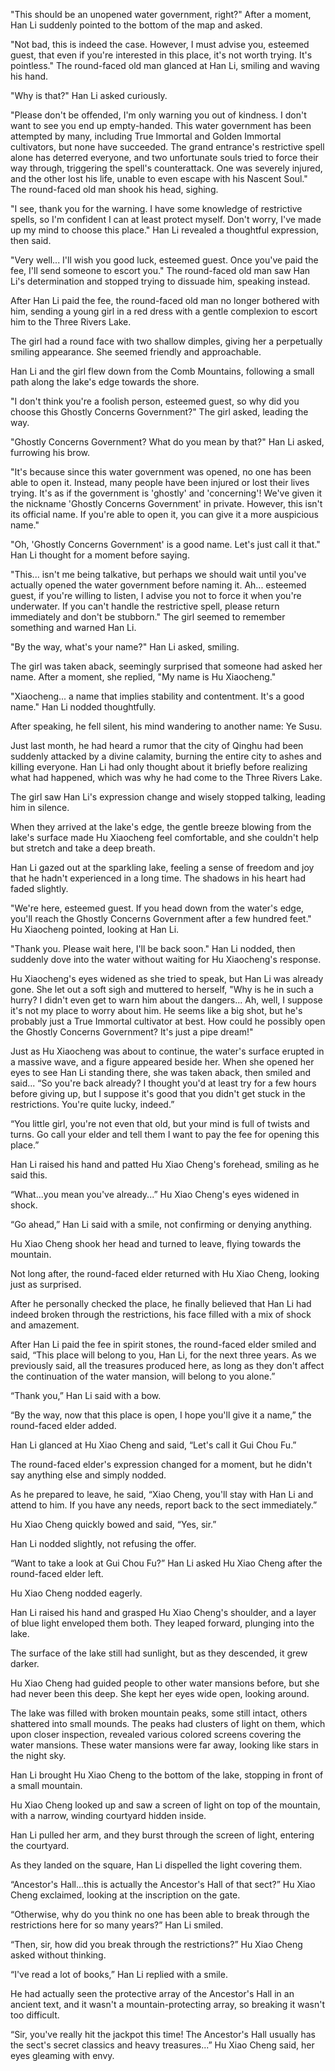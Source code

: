 "This should be an unopened water government, right?" After a moment, Han Li suddenly pointed to the bottom of the map and asked.

"Not bad, this is indeed the case. However, I must advise you, esteemed guest, that even if you're interested in this place, it's not worth trying. It's pointless." The round-faced old man glanced at Han Li, smiling and waving his hand.

"Why is that?" Han Li asked curiously.

"Please don't be offended, I'm only warning you out of kindness. I don't want to see you end up empty-handed. This water government has been attempted by many, including True Immortal and Golden Immortal cultivators, but none have succeeded. The grand entrance's restrictive spell alone has deterred everyone, and two unfortunate souls tried to force their way through, triggering the spell's counterattack. One was severely injured, and the other lost his life, unable to even escape with his Nascent Soul." The round-faced old man shook his head, sighing.

"I see, thank you for the warning. I have some knowledge of restrictive spells, so I'm confident I can at least protect myself. Don't worry, I've made up my mind to choose this place." Han Li revealed a thoughtful expression, then said.

"Very well... I'll wish you good luck, esteemed guest. Once you've paid the fee, I'll send someone to escort you." The round-faced old man saw Han Li's determination and stopped trying to dissuade him, speaking instead.

After Han Li paid the fee, the round-faced old man no longer bothered with him, sending a young girl in a red dress with a gentle complexion to escort him to the Three Rivers Lake.

The girl had a round face with two shallow dimples, giving her a perpetually smiling appearance. She seemed friendly and approachable.

Han Li and the girl flew down from the Comb Mountains, following a small path along the lake's edge towards the shore.

"I don't think you're a foolish person, esteemed guest, so why did you choose this Ghostly Concerns Government?" The girl asked, leading the way.

"Ghostly Concerns Government? What do you mean by that?" Han Li asked, furrowing his brow.

"It's because since this water government was opened, no one has been able to open it. Instead, many people have been injured or lost their lives trying. It's as if the government is 'ghostly' and 'concerning'! We've given it the nickname 'Ghostly Concerns Government' in private. However, this isn't its official name. If you're able to open it, you can give it a more auspicious name."

"Oh, 'Ghostly Concerns Government' is a good name. Let's just call it that." Han Li thought for a moment before saying.

"This... isn't me being talkative, but perhaps we should wait until you've actually opened the water government before naming it. Ah... esteemed guest, if you're willing to listen, I advise you not to force it when you're underwater. If you can't handle the restrictive spell, please return immediately and don't be stubborn." The girl seemed to remember something and warned Han Li.

"By the way, what's your name?" Han Li asked, smiling.

The girl was taken aback, seemingly surprised that someone had asked her name. After a moment, she replied, "My name is Hu Xiaocheng."

"Xiaocheng... a name that implies stability and contentment. It's a good name." Han Li nodded thoughtfully.

After speaking, he fell silent, his mind wandering to another name: Ye Susu.

Just last month, he had heard a rumor that the city of Qinghu had been suddenly attacked by a divine calamity, burning the entire city to ashes and killing everyone. Han Li had only thought about it briefly before realizing what had happened, which was why he had come to the Three Rivers Lake.

The girl saw Han Li's expression change and wisely stopped talking, leading him in silence.

When they arrived at the lake's edge, the gentle breeze blowing from the lake's surface made Hu Xiaocheng feel comfortable, and she couldn't help but stretch and take a deep breath.

Han Li gazed out at the sparkling lake, feeling a sense of freedom and joy that he hadn't experienced in a long time. The shadows in his heart had faded slightly.

"We're here, esteemed guest. If you head down from the water's edge, you'll reach the Ghostly Concerns Government after a few hundred feet." Hu Xiaocheng pointed, looking at Han Li.

"Thank you. Please wait here, I'll be back soon." Han Li nodded, then suddenly dove into the water without waiting for Hu Xiaocheng's response.

Hu Xiaocheng's eyes widened as she tried to speak, but Han Li was already gone. She let out a soft sigh and muttered to herself, "Why is he in such a hurry? I didn't even get to warn him about the dangers... Ah, well, I suppose it's not my place to worry about him. He seems like a big shot, but he's probably just a True Immortal cultivator at best. How could he possibly open the Ghostly Concerns Government? It's just a pipe dream!"

Just as Hu Xiaocheng was about to continue, the water's surface erupted in a massive wave, and a figure appeared beside her. When she opened her eyes to see Han Li standing there, she was taken aback, then smiled and said...
“So you're back already? I thought you'd at least try for a few hours before giving up, but I suppose it's good that you didn't get stuck in the restrictions. You're quite lucky, indeed.”

“You little girl, you're not even that old, but your mind is full of twists and turns. Go call your elder and tell them I want to pay the fee for opening this place.”

Han Li raised his hand and patted Hu Xiao Cheng's forehead, smiling as he said this.

“What...you mean you've already...” Hu Xiao Cheng's eyes widened in shock.

“Go ahead,” Han Li said with a smile, not confirming or denying anything.

Hu Xiao Cheng shook her head and turned to leave, flying towards the mountain.

Not long after, the round-faced elder returned with Hu Xiao Cheng, looking just as surprised.

After he personally checked the place, he finally believed that Han Li had indeed broken through the restrictions, his face filled with a mix of shock and amazement.

After Han Li paid the fee in spirit stones, the round-faced elder smiled and said, “This place will belong to you, Han Li, for the next three years. As we previously said, all the treasures produced here, as long as they don't affect the continuation of the water mansion, will belong to you alone.”

“Thank you,” Han Li said with a bow.

“By the way, now that this place is open, I hope you'll give it a name,” the round-faced elder added.

Han Li glanced at Hu Xiao Cheng and said, “Let's call it Gui Chou Fu.”

The round-faced elder's expression changed for a moment, but he didn't say anything else and simply nodded.

As he prepared to leave, he said, “Xiao Cheng, you'll stay with Han Li and attend to him. If you have any needs, report back to the sect immediately.”

Hu Xiao Cheng quickly bowed and said, “Yes, sir.”

Han Li nodded slightly, not refusing the offer.

“Want to take a look at Gui Chou Fu?” Han Li asked Hu Xiao Cheng after the round-faced elder left.

Hu Xiao Cheng nodded eagerly.

Han Li raised his hand and grasped Hu Xiao Cheng's shoulder, and a layer of blue light enveloped them both. They leaped forward, plunging into the lake.

The surface of the lake still had sunlight, but as they descended, it grew darker.

Hu Xiao Cheng had guided people to other water mansions before, but she had never been this deep. She kept her eyes wide open, looking around.

The lake was filled with broken mountain peaks, some still intact, others shattered into small mounds. The peaks had clusters of light on them, which upon closer inspection, revealed various colored screens covering the water mansions. These water mansions were far away, looking like stars in the night sky.

Han Li brought Hu Xiao Cheng to the bottom of the lake, stopping in front of a small mountain.

Hu Xiao Cheng looked up and saw a screen of light on top of the mountain, with a narrow, winding courtyard hidden inside.

Han Li pulled her arm, and they burst through the screen of light, entering the courtyard.

As they landed on the square, Han Li dispelled the light covering them.

“Ancestor's Hall...this is actually the Ancestor's Hall of that sect?” Hu Xiao Cheng exclaimed, looking at the inscription on the gate.

“Otherwise, why do you think no one has been able to break through the restrictions here for so many years?” Han Li smiled.

“Then, sir, how did you break through the restrictions?” Hu Xiao Cheng asked without thinking.

“I've read a lot of books,” Han Li replied with a smile.

He had actually seen the protective array of the Ancestor's Hall in an ancient text, and it wasn't a mountain-protecting array, so breaking it wasn't too difficult.

“Sir, you've really hit the jackpot this time! The Ancestor's Hall usually has the sect's secret classics and heavy treasures...” Hu Xiao Cheng said, her eyes gleaming with envy.
